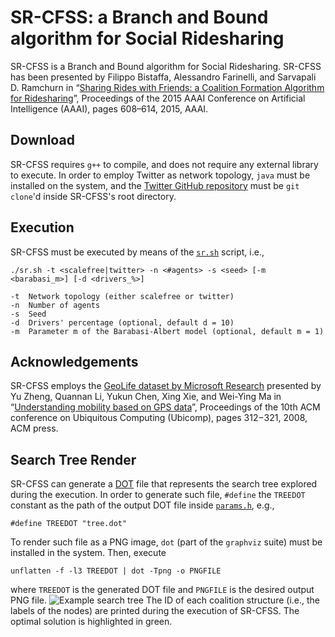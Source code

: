 SR-CFSS: a Branch and Bound algorithm for Social Ridesharing
===================
SR-CFSS is a Branch and Bound algorithm for Social Ridesharing. SR-CFSS has been presented by Filippo Bistaffa, Alessandro Farinelli, and Sarvapali D. Ramchurn in “[Sharing Rides with Friends: a Coalition Formation Algorithm for Ridesharing](http://www.aaai.org/ocs/index.php/AAAI/AAAI15/paper/download/9622/9303)”, Proceedings of the 2015 AAAI Conference on Artificial Intelligence (AAAI), pages 608–614, 2015, AAAI.

Download
----------
SR-CFSS requires `g++` to compile, and does not require any external library to execute. In order to employ Twitter as network topology, `java` must be installed on the system, and the [Twitter GitHub repository](https://github.com/filippobistaffa/twitter) must be `git clone`'d inside SR-CFSS's root directory.

Execution
----------
SR-CFSS must be executed by means of the [`sr.sh`](https://github.com/filippobistaffa/SR-CFSS/blob/master/sr.sh) script, i.e.,
```
./sr.sh -t <scalefree|twitter> -n <#agents> -s <seed> [-m <barabasi_m>] [-d <drivers_%>]

-t	Network topology (either scalefree or twitter)
-n	Number of agents
-s	Seed
-d	Drivers' percentage (optional, default d = 10)
-m	Parameter m of the Barabasi-Albert model (optional, default m = 1)
```

Acknowledgements
----------
SR-CFSS employs the [GeoLife dataset by Microsoft Research](http://research.microsoft.com/en-us/projects/geolife) presented by Yu Zheng, Quannan Li, Yukun Chen, Xing Xie, and Wei-Ying Ma in “[Understanding mobility based on GPS data](https://www.microsoft.com/en-us/research/publication/understanding-mobility-based-on-gps-data)”, Proceedings of the 10th ACM conference on Ubiquitous Computing (Ubicomp), pages 312−321, 2008, ACM press.

Search Tree Render
----------
SR-CFSS can generate a [DOT](http://www.graphviz.org/content/dot-language) file that represents the search tree explored during the execution. In order to generate such file, `#define` the `TREEDOT` constant as the path of the output DOT file inside [`params.h`](https://github.com/filippobistaffa/SR-CFSS/blob/master/params.h), e.g.,
```
#define TREEDOT "tree.dot"
```
To render such file as a PNG image, `dot` (part of the `graphviz` suite) must be installed in the system. Then, execute
```
unflatten -f -l3 TREEDOT | dot -Tpng -o PNGFILE
```
where `TREEDOT` is the generated DOT file and `PNGFILE` is the desired output PNG file.
![Example search tree](http://i.imgur.com/mZNSg62.png)
The ID of each coalition structure (i.e., the labels of the nodes) are printed during the execution of SR-CFSS. The optimal solution is highlighted in green.
